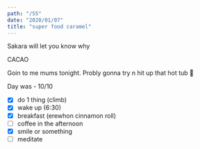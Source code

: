 ```yaml
---
path: "/55"
date: "2020/01/07"
title: "super food caramel"
---
```


Sakara will let you know why

CACAO

Goin to me mums tonight. Probly gonna try n hit up that hot tub 🥵

Day was - 10/10

- [x] do 1 thing (climb)
- [x] wake up (6:30)
- [x] breakfast (erewhon cinnamon roll)
- [ ] coffee in the afternoon
- [x] smile or something
- [ ] meditate
